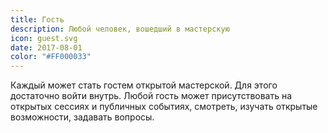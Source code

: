```yaml
---
title: Гость
description: Любой человек, вошедший в мастерскую
icon: guest.svg
date: 2017-08-01
color: "#FF000033"
---
```


Каждый может стать гостем открытой мастерской. Для этого достаточно войти внутрь. Любой гость может присутствовать на открытых сессиях и публичных событиях, смотреть, изучать открытые возможности, задавать вопросы.
